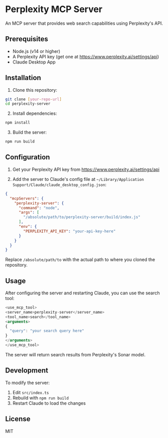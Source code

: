 # Perplexity MCP Server

An MCP server that provides web search capabilities using Perplexity's API.

## Prerequisites

- Node.js (v14 or higher)
- A Perplexity API key (get one at <https://www.perplexity.ai/settings/api>)
- Claude Desktop App

## Installation

1. Clone this repository:

```bash
git clone [your-repo-url]
cd perplexity-server
```

2. Install dependencies:

```bash
npm install
```

3. Build the server:

```bash
npm run build
```

## Configuration

1. Get your Perplexity API key from <https://www.perplexity.ai/settings/api>

2. Add the server to Claude's config file at `~/Library/Application Support/Claude/claude_desktop_config.json`:

```json
{
  "mcpServers": {
    "perplexity-server": {
      "command": "node",
      "args": [
        "/absolute/path/to/perplexity-server/build/index.js"
      ],
      "env": {
        "PERPLEXITY_API_KEY": "your-api-key-here"
      }
    }
  }
}
```

Replace `/absolute/path/to` with the actual path to where you cloned the repository.

## Usage

After configuring the server and restarting Claude, you can use the search tool:

```typescript
<use_mcp_tool>
<server_name>perplexity-server</server_name>
<tool_name>search</tool_name>
<arguments>
{
  "query": "your search query here"
}
</arguments>
</use_mcp_tool>
```

The server will return search results from Perplexity's Sonar model.

## Development

To modify the server:

1. Edit `src/index.ts`
2. Rebuild with `npm run build`
3. Restart Claude to load the changes

## License

MIT
